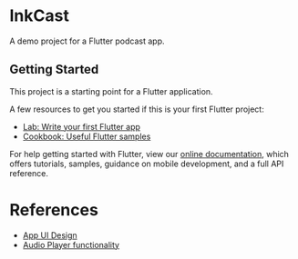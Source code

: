 # InkCast

A demo project for a Flutter podcast app.

## Getting Started

This project is a starting point for a Flutter application.

A few resources to get you started if this is your first Flutter project:

- [Lab: Write your first Flutter app](https://flutter.dev/docs/get-started/codelab)
- [Cookbook: Useful Flutter samples](https://flutter.dev/docs/cookbook)

For help getting started with Flutter, view our
[online documentation](https://flutter.dev/docs), which offers tutorials,
samples, guidance on mobile development, and a full API reference.

# References

- [App UI Design](https://www.youtube.com/watch?v=jE_4uMqwAko)
- [Audio Player functionality](https://www.youtube.com/watch?v=nqULc3ykR_g)
